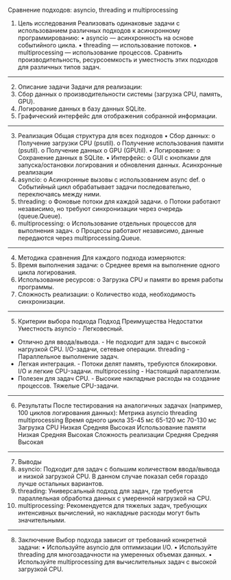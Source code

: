 Сравнение подходов: asyncio, threading и multiprocessing
1. Цель исследования
Реализовать одинаковые задачи с использованием различных подходов к асинхронному программированию:
•	asyncio — асинхронность на основе событийного цикла.
•	threading — использование потоков.
•	multiprocessing — использование процессов.
Сравнить производительность, ресурсоемкость и уместность этих подходов для различных типов задач.
________________________________________
2. Описание задачи
Задачи для реализации:
1.	Сбор данных о производительности системы (загрузка CPU, память, GPU).
2.	Логирование данных в базу данных SQLite.
3.	Графический интерфейс для отображения собранной информации.
________________________________________
3. Реализация
Общая структура для всех подходов
•	Сбор данных:
o	Получение загрузки CPU (psutil).
o	Получение использования памяти (psutil).
o	Получение данных о GPU (GPUtil).
•	Логирование:
o	Сохранение данных в SQLite.
•	Интерфейс:
o	GUI с кнопками для запуска/остановки логирования и обновления данных.
Асинхронные реализации
1.	asyncio:
o	Асинхронные вызовы с использованием async def.
o	Событийный цикл обрабатывает задачи последовательно, переключаясь между ними.
2.	threading:
o	Фоновые потоки для каждой задачи.
o	Потоки работают независимо, но требуют синхронизации через очередь (queue.Queue).
3.	multiprocessing:
o	Использование отдельных процессов для выполнения задач.
o	Процессы работают независимо, данные передаются через multiprocessing.Queue.
________________________________________
4. Методика сравнения
Для каждого подхода измеряются:
1.	Время выполнения задачи:
o	Среднее время на выполнение одного цикла логирования.
2.	Использование ресурсов:
o	Загрузка CPU и памяти во время работы программы.
3.	Сложность реализации:
o	Количество кода, необходимость синхронизации.
________________________________________
5. Критерии выбора подхода
Подход	Преимущества	Недостатки	Уместность
asyncio	- Легковесный.
- Отлично для ввода/вывода.	- Не подходит для задач с высокой нагрузкой CPU.	I/O-задачи, сетевые операции.
threading	- Параллельное выполнение задач.
- Легкая интеграция.	- Потоки делят память, требуются блокировки.	I/O и легкие CPU-задачи.
multiprocessing	- Настоящий параллелизм.
- Полезен для задач CPU.	- Высокие накладные расходы на создание процессов.	Тяжелые CPU-задачи.
________________________________________
6. Результаты
После тестирования на аналогичных задачах (например, 100 циклов логирования данных):
Метрика	asyncio	threading	multiprocessing
Время одного цикла	35-45 мс	65-120 мс	70-130 мс
Загрузка CPU	Низкая	Средняя	Высокая
Использование памяти	Низкая	Средняя	Высокая
Сложность реализации	Средняя	Средняя	Высокая
________________________________________
7. Выводы
1.	asyncio:
Подходит для задач с большим количеством ввода/вывода и низкой загрузкой CPU. В данном случае показал себя гораздо лучше остальных вариантов.
2.	threading:
Универсальный подход для задач, где требуется параллельная обработка данных с умеренной нагрузкой на CPU.
3.	multiprocessing:
Рекомендуется для тяжелых задач, требующих интенсивных вычислений, но накладные расходы могут быть значительными.
________________________________________
8. Заключение
Выбор подхода зависит от требований конкретной задачи:
•	Используйте asyncio для оптимизации I/O.
•	Используйте threading для многозадачности на умеренных объемах данных.
•	Используйте multiprocessing для вычислительных задач с высокой загрузкой CPU.
